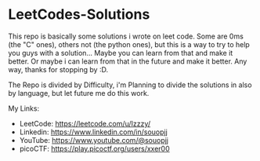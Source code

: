 # LeetCodes-Solutions

This repo is basically some solutions i wrote on leet code. Some are 0ms (the "C" ones), others not (the python ones), but this is a way to try to help you guys with a solution... Maybe you can learn from that and make it better. Or maybe i can learn from that in the future and make it better. Any way, thanks for stopping by :D. 

The Repo is divided by Difficulty, i'm Planning to divide the solutions in also by language, but let future me do this work.

My Links:
- LeetCode: https://leetcode.com/u/Izzzy/
- Linkedin:  https://www.linkedin.com/in/souopjj
- YouTube: https://www.youtube.com/@souopjj
- picoCTF: https://play.picoctf.org/users/xxer00

